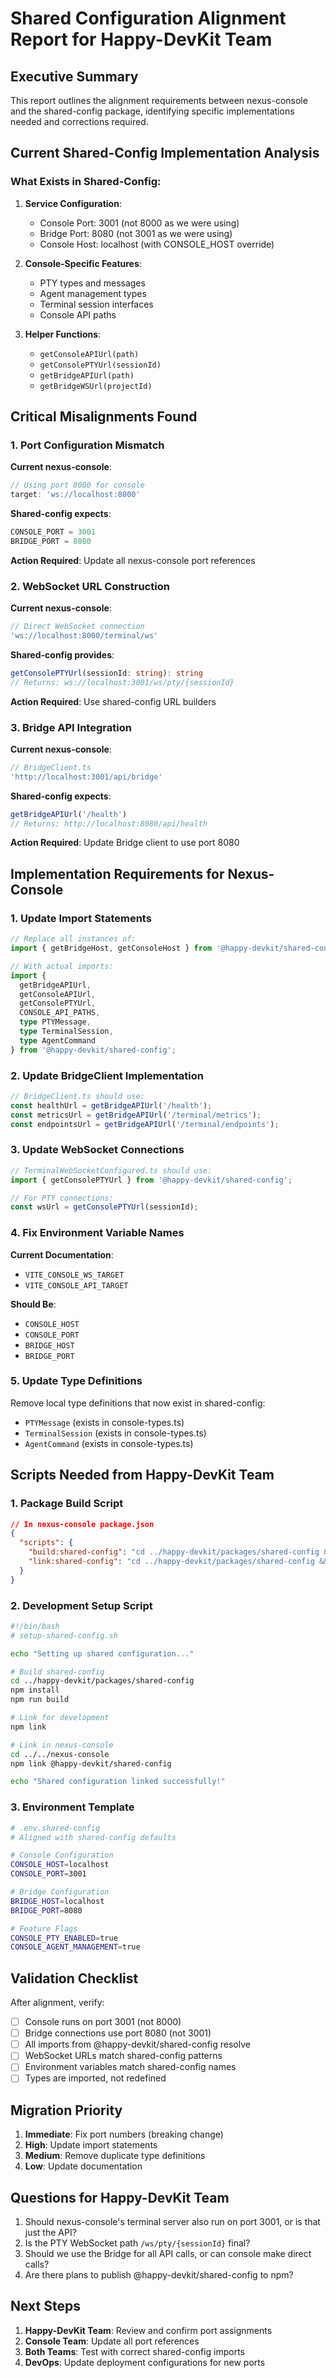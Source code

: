 # Shared Configuration Alignment Report for Happy-DevKit Team

## Executive Summary

This report outlines the alignment requirements between nexus-console and the shared-config package, identifying specific implementations needed and corrections required.

## Current Shared-Config Implementation Analysis

### What Exists in Shared-Config:
1. **Service Configuration**:
   - Console Port: 3001 (not 8000 as we were using)
   - Bridge Port: 8080 (not 3001 as we were using)
   - Console Host: localhost (with CONSOLE_HOST override)

2. **Console-Specific Features**:
   - PTY types and messages
   - Agent management types
   - Terminal session interfaces
   - Console API paths

3. **Helper Functions**:
   - `getConsoleAPIUrl(path)`
   - `getConsolePTYUrl(sessionId)`
   - `getBridgeAPIUrl(path)`
   - `getBridgeWSUrl(projectId)`

## Critical Misalignments Found

### 1. Port Configuration Mismatch

**Current nexus-console**:
```typescript
// Using port 8000 for console
target: 'ws://localhost:8000'
```

**Shared-config expects**:
```typescript
CONSOLE_PORT = 3001
BRIDGE_PORT = 8080
```

**Action Required**: Update all nexus-console port references

### 2. WebSocket URL Construction

**Current nexus-console**:
```typescript
// Direct WebSocket connection
'ws://localhost:8000/terminal/ws'
```

**Shared-config provides**:
```typescript
getConsolePTYUrl(sessionId: string): string
// Returns: ws://localhost:3001/ws/pty/{sessionId}
```

**Action Required**: Use shared-config URL builders

### 3. Bridge API Integration

**Current nexus-console**:
```typescript
// BridgeClient.ts
'http://localhost:3001/api/bridge'
```

**Shared-config expects**:
```typescript
getBridgeAPIUrl('/health')
// Returns: http://localhost:8080/api/health
```

**Action Required**: Update Bridge client to use port 8080

## Implementation Requirements for Nexus-Console

### 1. Update Import Statements

```typescript
// Replace all instances of:
import { getBridgeHost, getConsoleHost } from '@happy-devkit/shared-config';

// With actual imports:
import { 
  getBridgeAPIUrl,
  getConsoleAPIUrl,
  getConsolePTYUrl,
  CONSOLE_API_PATHS,
  type PTYMessage,
  type TerminalSession,
  type AgentCommand
} from '@happy-devkit/shared-config';
```

### 2. Update BridgeClient Implementation

```typescript
// BridgeClient.ts should use:
const healthUrl = getBridgeAPIUrl('/health');
const metricsUrl = getBridgeAPIUrl('/terminal/metrics');
const endpointsUrl = getBridgeAPIUrl('/terminal/endpoints');
```

### 3. Update WebSocket Connections

```typescript
// TerminalWebSocketConfigured.ts should use:
import { getConsolePTYUrl } from '@happy-devkit/shared-config';

// For PTY connections:
const wsUrl = getConsolePTYUrl(sessionId);
```

### 4. Fix Environment Variable Names

**Current Documentation**:
- `VITE_CONSOLE_WS_TARGET`
- `VITE_CONSOLE_API_TARGET`

**Should Be**:
- `CONSOLE_HOST`
- `CONSOLE_PORT`
- `BRIDGE_HOST`
- `BRIDGE_PORT`

### 5. Update Type Definitions

Remove local type definitions that now exist in shared-config:
- `PTYMessage` (exists in console-types.ts)
- `TerminalSession` (exists in console-types.ts)
- `AgentCommand` (exists in console-types.ts)

## Scripts Needed from Happy-DevKit Team

### 1. Package Build Script

```json
// In nexus-console package.json
{
  "scripts": {
    "build:shared-config": "cd ../happy-devkit/packages/shared-config && npm run build",
    "link:shared-config": "cd ../happy-devkit/packages/shared-config && npm link && cd - && npm link @happy-devkit/shared-config"
  }
}
```

### 2. Development Setup Script

```bash
#!/bin/bash
# setup-shared-config.sh

echo "Setting up shared configuration..."

# Build shared-config
cd ../happy-devkit/packages/shared-config
npm install
npm run build

# Link for development
npm link

# Link in nexus-console
cd ../../nexus-console
npm link @happy-devkit/shared-config

echo "Shared configuration linked successfully!"
```

### 3. Environment Template

```bash
# .env.shared-config
# Aligned with shared-config defaults

# Console Configuration
CONSOLE_HOST=localhost
CONSOLE_PORT=3001

# Bridge Configuration  
BRIDGE_HOST=localhost
BRIDGE_PORT=8080

# Feature Flags
CONSOLE_PTY_ENABLED=true
CONSOLE_AGENT_MANAGEMENT=true
```

## Validation Checklist

After alignment, verify:
- [ ] Console runs on port 3001 (not 8000)
- [ ] Bridge connections use port 8080 (not 3001)  
- [ ] All imports from @happy-devkit/shared-config resolve
- [ ] WebSocket URLs match shared-config patterns
- [ ] Environment variables match shared-config names
- [ ] Types are imported, not redefined

## Migration Priority

1. **Immediate**: Fix port numbers (breaking change)
2. **High**: Update import statements
3. **Medium**: Remove duplicate type definitions
4. **Low**: Update documentation

## Questions for Happy-DevKit Team

1. Should nexus-console's terminal server also run on port 3001, or is that just the API?
2. Is the PTY WebSocket path `/ws/pty/{sessionId}` final?
3. Should we use the Bridge for all API calls, or can console make direct calls?
4. Are there plans to publish @happy-devkit/shared-config to npm?

## Next Steps

1. **Happy-DevKit Team**: Review and confirm port assignments
2. **Console Team**: Update all port references
3. **Both Teams**: Test with correct shared-config imports
4. **DevOps**: Update deployment configurations for new ports